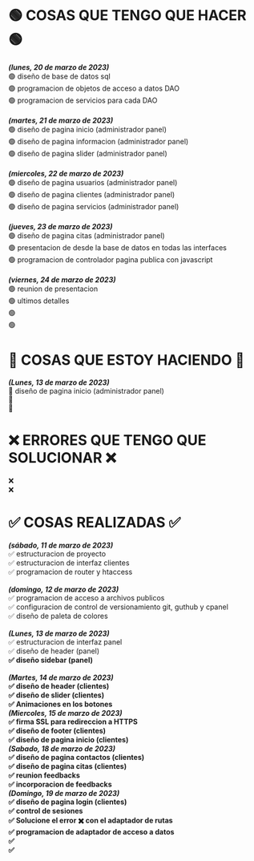 # 🟢 COSAS QUE TENGO QUE HACER 🟢 <br>

<b><i>(lunes, 20 de marzo de 2023)</i></b><br>
🟢 diseño de base de datos sql <br>
🟢 programacion de objetos de acceso a datos DAO <br>
🟢 programacion de servicios para cada DAO <br>
<br>
<b><i>(martes, 21 de marzo de 2023)</i></b><br>
🟢 diseño de pagina inicio (administrador panel) <br>
🟢 diseño de pagina informacion (administrador panel) <br>
🟢 diseño de pagina slider (administrador panel) <br>
<br>
<b><i>(miercoles, 22 de marzo de 2023)</i></b><br>
🟢 diseño de pagina usuarios (administrador panel) <br>
🟢 diseño de pagina clientes (administrador panel) <br>
🟢 diseño de pagina servicios (administrador panel) <br>
<br>
<b><i>(jueves, 23 de marzo de 2023)</i></b><br>
🟢 diseño de pagina citas (administrador panel) <br>
🟢 presentacion de desde la base de datos en todas las interfaces <br>
🟢 programacion de controlador pagina publica con javascript <br>
<br>
<b><i>(viernes, 24 de marzo de 2023)</i></b><br>
🟢 reunion de presentacion <br>
🟢 ultimos detalles <br>
🟢<br>
🟢<br>

# 🔴 COSAS QUE ESTOY HACIENDO 🔴

<b><i>(Lunes, 13 de marzo de 2023)</i></b><br>
🔴 diseño de pagina inicio (administrador panel) <br>
🔴<br>
🔴<br>

# ❌ ERRORES QUE TENGO QUE SOLUCIONAR ❌

❌<br>
❌<br>

# ✅ COSAS REALIZADAS ✅

<b><i>(sábado, 11 de marzo de 2023)</i></b><br>
✅ estructuracion de proyecto<br>
✅ estructuracion de interfaz clientes<br>
✅ programacion de router y htaccess<br>
<br>
<b><i>(domingo, 12 de marzo de 2023)</i></b><br>
✅ programacion de acceso a archivos publicos<br>
✅ configuracion de control de versionamiento git, guthub y cpanel<br>
✅ diseño de paleta de colores<br>
<br>
<b><i>(Lunes, 13 de marzo de 2023)</i></b><br>
✅ estructuracion de interfaz panel<br>
✅ diseño de header (panel) <b><br>
✅ diseño sidebar (panel)<br>
<br>
<b><i>(Martes, 14 de marzo de 2023)</i></b><br>
✅ diseño de header (clientes)<br>
✅ diseño de slider (clientes)<br>
✅ Animaciones en los botones<br>
<b><i>(Miercoles, 15 de marzo de 2023)</i></b><br>
✅ firma SSL para redireccion a HTTPS <br>
✅ diseño de footer (clientes) <br>
✅ diseño de pagina inicio (clientes) <br>
<b><i>(Sabado, 18 de marzo de 2023)</i></b><br>
✅ diseño de pagina contactos (clientes) <br>
✅ diseño de pagina citas (clientes) <br>
✅ reunion feedbacks <br>
✅ incorporacion de feedbacks <br>
<b><i>(Domingo, 19 de marzo de 2023)</i></b><br>
✅ diseño de pagina login (clientes) <br>
✅ control de sesiones <br>
✅ Solucione el error ✖️ con el adaptador de rutas<br>
✅ programacion de adaptador de acceso a datos <br>
✅<br>
✅<br>
